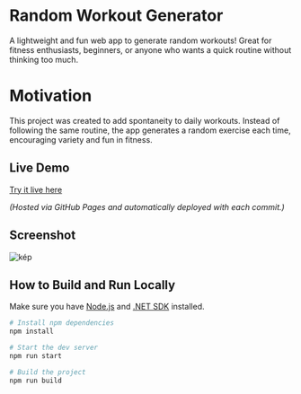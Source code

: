 # Random Workout Generator

A lightweight and fun web app to generate random workouts! Great for fitness enthusiasts, beginners, or anyone who wants a quick routine without thinking too much.

# Motivation

This project was created to add spontaneity to daily workouts. Instead of following the same routine, the app generates a random exercise each time, encouraging variety and fun in fitness.

## Live Demo

[Try it live here]([https://ihaszkaroly.github.io/RandomWorkoutGenerator/](https://github.com/ihaszkaroly/RandomWorkoutGenerator.git))

*(Hosted via GitHub Pages and automatically deployed with each commit.)*

## Screenshot

![kép](https://github.com/user-attachments/assets/ac652db2-4596-4a5b-bfd7-e3769fb768e4)


## How to Build and Run Locally

Make sure you have [Node.js](https://nodejs.org/) and [.NET SDK](https://dotnet.microsoft.com/en-us/download) installed.

```bash
# Install npm dependencies
npm install

# Start the dev server
npm run start

# Build the project
npm run build
